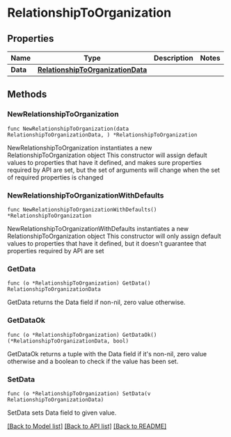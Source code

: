 # RelationshipToOrganization

## Properties

Name | Type | Description | Notes
---- | ---- | ----------- | ------
**Data** | [**RelationshipToOrganizationData**](RelationshipToOrganizationData.md) |  | 

## Methods

### NewRelationshipToOrganization

`func NewRelationshipToOrganization(data RelationshipToOrganizationData, ) *RelationshipToOrganization`

NewRelationshipToOrganization instantiates a new RelationshipToOrganization object
This constructor will assign default values to properties that have it defined,
and makes sure properties required by API are set, but the set of arguments
will change when the set of required properties is changed

### NewRelationshipToOrganizationWithDefaults

`func NewRelationshipToOrganizationWithDefaults() *RelationshipToOrganization`

NewRelationshipToOrganizationWithDefaults instantiates a new RelationshipToOrganization object
This constructor will only assign default values to properties that have it defined,
but it doesn't guarantee that properties required by API are set

### GetData

`func (o *RelationshipToOrganization) GetData() RelationshipToOrganizationData`

GetData returns the Data field if non-nil, zero value otherwise.

### GetDataOk

`func (o *RelationshipToOrganization) GetDataOk() (*RelationshipToOrganizationData, bool)`

GetDataOk returns a tuple with the Data field if it's non-nil, zero value otherwise
and a boolean to check if the value has been set.

### SetData

`func (o *RelationshipToOrganization) SetData(v RelationshipToOrganizationData)`

SetData sets Data field to given value.



[[Back to Model list]](../README.md#documentation-for-models) [[Back to API list]](../README.md#documentation-for-api-endpoints) [[Back to README]](../README.md)


